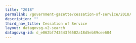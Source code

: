 ```yaml
---
title: "2018"
permalink: /government-gazette/cessation-of-service/2018/
description: ""
third_nav_title: Cessation of Service
layout: datagovsg-v2-search
datagovsg-id: d_e062bf743443f6502a18d5eb89cee604
---
```

